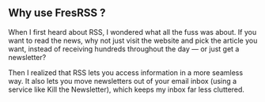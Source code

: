 ## Why use FresRSS ?

When I first heard about RSS, I wondered what all the fuss was about.
If you want to read the news, why not just visit the website and pick the article you want, instead of receiving hundreds throughout the day — or just get a newsletter?

Then I realized that RSS lets you access information in a more seamless way. It also lets you move newsletters out of your email inbox (using a service like Kill the Newsletter), which keeps my inbox far less cluttered.

